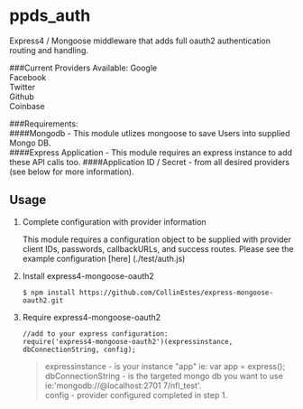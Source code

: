 ppds_auth
=========

Express4 / Mongoose middleware that adds full oauth2 authentication routing and handling.

###Current Providers Available:
Google  
Facebook  
Twitter  
Github  
Coinbase  

###Requirements:  
####Mongodb - This module utlizes mongoose to save Users into supplied Mongo DB.  
####Express Application - This module requires an express instance to add these API calls too. 
####Application ID / Secret  - from all desired providers (see below for more information).  



## Usage

1.  Complete configuration with provider information

    This module requires a configuration object to be supplied with provider client IDs, passwords, callbackURLs, and success routes.  Please see the example configuration [here] (./test/auth.js)  
    
2.  Install express4-mongoose-oauth2

    ```
    $ npm install https://github.com/CollinEstes/express-mongoose-oauth2.git  
    ```
    
    
3.  Require express4-mongoose-oauth2 

    ```
    //add to your express configuration:      
    require('express4-mongoose-oauth2')(expressinstance, dbConnectionString, config);  
    ```
      
    >expressinstance -  is your instance "app" ie:  var app = express();
    >dbConnectionString - is the targeted mongo db you want to use ie:'mongodb://@localhost:2701
    7/nfl_test'.  
    >config - provider configured completed in step 1.  
